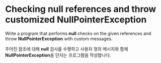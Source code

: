 # Checking null references and throw customized NullPointerException

Write a program that performs **null** checks on the given references and throw **NullPointerException** with custom messages.

주어진 참조에 대해 **null** 검사를 수행하고 사용자 정의 메시지와 함께 **NullPointerException**을 던지는 프로그램을 작성합니다.
